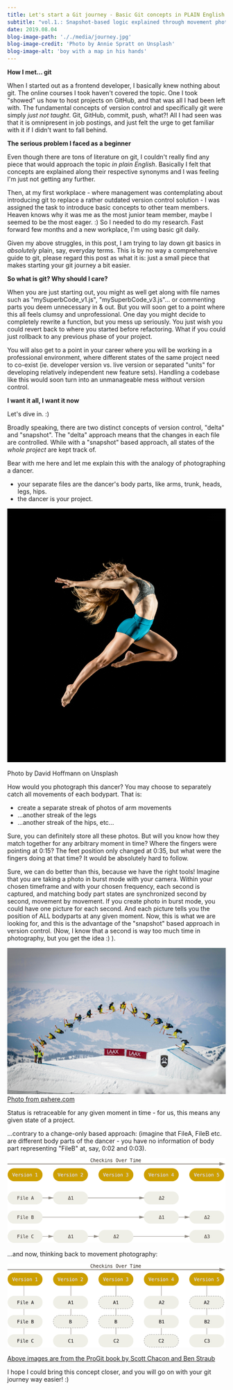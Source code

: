 ```yaml
---
title: Let's start a Git journey - Basic Git concepts in PLAIN English
subtitle: "vol.1.: Snapshot-based logic explained through movement photography"
date: 2019.08.04
blog-image-path: '././media/journey.jpg'
blog-image-credit: 'Photo by Annie Spratt on Unsplash'
blog-image-alt: 'boy with a map in his hands'
---
```


__How I met... git__

When I started out as a frontend developer, I basically knew nothing about git. The online courses I took haven't covered the topic. One I took "showed" us how to host projects on GitHub, and that was all I had been left with. The fundamental concepts of version control and specifically git were simply _just not taught_. Git, GitHub, commit, push, what?! All I had seen was that it is omnipresent in job postings, and just felt the urge to get familiar with it if I didn't want to fall behind.

__The serious problem I faced as a beginner__

Even though there are tons of literature on git, I couldn't really find any piece that would approach the topic _in_ _plain_ _English_. Basically I felt that concepts are explained along their respective synonyms and I was feeling I'm just not getting any further.

Then, at my first workplace - where management was contemplating about introducing git to replace a rather outdated version control solution - I was assigned the task to introduce basic concepts to other team members. Heaven knows why it was me as the most junior team member, maybe I seemed to be the most eager. :) So I needed to do my research. Fast forward few months and a new workplace, I'm using basic git daily.

Given my above struggles, in this post, I am trying to lay down git basics in _absolutely_ plain, say, everyday terms. This is by no way a comprehensive guide to git, please regard this post as what it is: just a small piece that makes starting your git journey a bit easier.

__So what is git? Why should I care?__

When you are just starting out, you might as well get along with file names such as "mySuperbCode_v1.js", "mySuperbCode_v3.js"... or commenting parts you deem unnecessary in & out. But you will soon get to a point where this all feels clumsy and unprofessional. One day you might decide to completely rewrite a function, but you mess up seriously. You just wish you could revert back to where you started before refactoring. What if you could just rollback to any previous phase of your project.

You will also get to a point in your career where you will be working in a professional environment, where different states of the same project need to co-exist (ie. developer version vs. live version or separated "units" for developing relatively independent new feature sets). Handling a codebase like this would soon turn into an unmanageable mess without version control.

__I want it all, I want it now__

Let's dive in. :)

Broadly speaking, there are two distinct concepts of version control, "delta" and "snapshot". The "delta" approach means that the changes in each file are controlled. While with a "snapshot" based approach, all states of the _whole project_ are kept track of.

Bear with me here and let me explain this with the analogy of photographing a dancer.
  * your separate files are the dancer's body parts, like arms, trunk, heads, legs, hips.
  * the dancer is your project.

![a dancer jumping in the air](././media/dancer.jpg)
<p class="inline-img-credit">Photo by David Hoffmann on Unsplash</p>

How would you photograph this dancer? You may choose to separately catch all movements of each bodypart. That is:

* create a separate streak of photos of arm movements
* ...another streak of the legs
* ...another streak of the hips, etc...

Sure, you can definitely store all these photos. But will you know how they match together for any arbitrary moment in time? Where the fingers were pointing at 0:15? The feet position only changed at 0:35, but what were the fingers doing at that time? It would be absolutely hard to follow.

Sure, we can do better than this, because we have the right tools! Imagine that you are taking a photo in burst mode with your camera. Within your chosen timeframe and with your chosen frequency, each second is captured, and matching body part states are synchronized second by second, movement by movement. If you create photo in burst mode, you could have one picture for each second. And each picture tells you the position of ALL bodyparts at any given moment. Now, this is what we are looking for, and this is the advantage of the "snapshot" based approach in version control. (Now, I know that a second is way too much time in photography, but you get the idea :) ).

![sequence](././media/sequence.jpg "Status is retraceable for any given moment in time - for us, this means any given state of a project")
<a class='inline-img-credit' href="https://pxhere.com/en/photo/1365738">Photo from pxhere.com</a>

Status is retraceable for any given moment in time - for us, this means any given state of a project.

...contrary to a change-only based approach: (imagine that FileA, FileB etc. are different body parts of the dancer - you have no information of body part representing "FileB" at, say, 0:02 and 0:03).

![delta-based version control](././media/delta.png "Delta-based version control")

...and now, thinking back to movement photography:

![snapshot-based version control](././media/snapshot.png "Snapshot-based version control")

<a class='inline-img-credit' href="https://git-scm.com/book/en/v2">Above images are from the ProGit book by Scott Chacon and Ben Straub</a>

I hope I could bring this concept closer, and you will go on with your git journey way easier! :)
